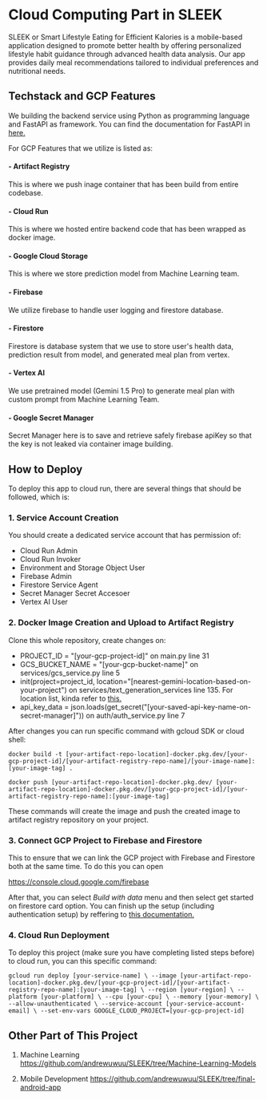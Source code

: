 # Cloud Computing Part in SLEEK
SLEEK or Smart Lifestyle Eating for Efficient Kalories is a mobile-based application designed to promote better health by offering personalized lifestyle habit guidance through advanced health data analysis. Our app provides daily meal recommendations tailored to individual preferences and nutritional needs.

## Techstack and GCP Features
We building the backend service using Python as programming language and FastAPI as framework. You can find the documentation for FastAPI in [here.](https://fastapi.tiangolo.com/)

For GCP Features that we utilize is listed as:
#### - Artifact Registry
This is where we push inage container that has been build from entire codebase.

#### - Cloud Run
This is where we hosted entire backend code that has been wrapped as docker image.

#### - Google Cloud Storage
This is where we store prediction model from Machine Learning team.

#### - Firebase
We utilize firebase to handle user logging and firestore database.

#### - Firestore
Firestore is database system that we use to store user's health data, prediction result from model, and generated meal plan from vertex.

#### - Vertex AI
We use pretrained model (Gemini 1.5 Pro) to generate meal plan with custom prompt from Machine Learning Team.

#### - Google Secret Manager
Secret Manager here is to save and retrieve safely firebase apiKey so that the key is not leaked via container image building.

## How to Deploy
To deploy this app to cloud run, there are several things that should be followed, which is:

### 1. Service Account Creation
You should create a dedicated service account that has permission of:

- Cloud Run Admin
- Cloud Run Invoker
- Environment and Storage Object User
- Firebase Admin
- Firestore Service Agent
- Secret Manager Secret Accesoer
- Vertex AI User

### 2. Docker Image Creation and Upload to Artifact Registry
Clone this whole repository, create changes on:
- PROJECT_ID = "[your-gcp-project-id]" on main.py line 31
- GCS_BUCKET_NAME = "[your-gcp-bucket-name]" on services/gcs_service.py line 5
-  init(project=project_id, location="[nearest-gemini-location-based-on-your-project") on services/text_generation_services line 135. For location list, kinda refer to [this.](https://cloud.google.com/gemini/docs/)
- api_key_data = json.loads(get_secret("[your-saved-api-key-name-on-secret-manager]")) on auth/auth_service.py line 7

After changes you can run specific command with gcloud SDK or cloud shell:

`docker build -t [your-artifact-repo-location]-docker.pkg.dev/[your-gcp-project-id]/[your-artifact-registry-repo-name]/[your-image-name]:[your-image-tag] .`

`docker push [your-artifact-repo-location]-docker.pkg.dev/ [your-artifact-repo-location]-docker.pkg.dev/[your-gcp-project-id]/[your-artifact-registry-repo-name]:[your-image-tag]`

These commands will create the image and push the created image to artifact registry repository on your project.

### 3. Connect GCP Project to Firebase and Firestore
This to ensure that we can link the GCP project with Firebase and Firestore both at the same time. To do this you can open

https://console.cloud.google.com/firebase

After that, you can select *Build with data* menu and then select get started on firestore card option. You can finish up the setup (including authentication setup) by reffering to [this documentation.](https://firebase.google.com/docs)

### 4. Cloud Run Deployment
To deploy this project (make sure you have completing listed steps before) to cloud  run, you can this specific command:

`gcloud run deploy [your-service-name] \
    --image [your-artifact-repo-location]-docker.pkg.dev/[your-gcp-project-id]/[your-artifact-registry-repo-name]:[your-image-tag] \
    --region [your-region] \
    --platform [your-platform] \
    --cpu [your-cpu] \
    --memory [your-memory] \
    --allow-unauthenticated \
    --service-account [your-service-account-email] \
    --set-env-vars GOOGLE_CLOUD_PROJECT=[your-gcp-project-id]`


## Other Part of This Project
1. Machine Learning
https://github.com/andrewuwuu/SLEEK/tree/Machine-Learning-Models

2. Mobile Development
https://github.com/andrewuwuu/SLEEK/tree/final-android-app
